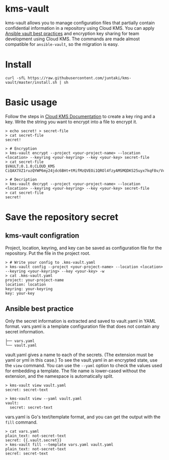 # kms-vault

kms-vault allows you to manage configuration files that partially contain confidential information in a repository using Cloud KMS.
You can apply [Ansible vault best practices](https://docs.ansible.com/ansible/latest/user_guide/playbooks_best_practices.html#variables-and-vaults) and encryption key sharing for team development using Cloud KMS. The commands are made almost compatible for `ansible-vault`, so the migration is easy.

# Install

```shell script
curl -sfL https://raw.githubusercontent.com/juntaki/kms-vault/master/install.sh | sh
```

# Basic usage

Follow the steps in [Cloud KMS Documentation](https://cloud.google.com/kms/docs/creating-keys) to create a key ring and a key.
Write the string you want to encrypt into a file to encrypt it.

```shell script
> echo secret! > secret-file
> cat secret-file
secret!

> # Encryption
> kms-vault encrypt --project <your-project-name> --location <location> --keyring <your-keyring> --key <your-key> secret-file
> cat secret-file
$VAULT;0.1.0;CLOUD_KMS
CiQAX7XZ1ruzQYWP6my24jdc6BHt+tMifMzQVEOi1QROl4fzyAMSMQDKS25uyx7kqF8v/VcqwV3n2mhzl9Wm13voO5dgb0EeJZk489GAV9RoWWuinHeJxhE=

> # Decription
> kms-vault decrypt --project <your-project-name> --location <location> --keyring <your-keyring> --key <your-key> secret-file
> cat secret-file
secret!
```

# Save the repository secret

## kms-vault configration

Project, location, keyring, and key can be saved as configuration file for the repository.
Put the file in the project root.

```shell script
> # Write your config to .kms-vault.yaml
> kms-vault config --project <your-project-name> --location <location> --keyring <your-keyring> --key <your-key> -w
> cat .kms-vault.yaml 
project: your-project-name
location: location
keyring: your-keyring
key: your-key
```

## Ansible best practice

Only the secret information is extracted and saved to vault.yaml in YAML format.
vars.yaml is a template configuration file that does not contain any secret information.

```
├── vars.yaml
└── vault.yaml
```

vault.yaml gives a name to each of the secrets. (The extension must be yaml or yml in this case.)
To see the vault.yaml in an encrypted state, use the `view` command. You can use the `--yaml` option to check the values used for embedding a template. The file name is lower-cased without the extension, and the namespace is automatically split.

```shell script
> kms-vault view vault.yaml
secret: secret-text

> kms-vault view --yaml vault.yaml
vault:
  secret: secret-text
```

vars.yaml is Go's text/template format, and you can get the output with the `fill` command.

```shell script
> cat vars.yaml 
plain_text: not-secret-text
secret: {{.vault.secret}}
> kms-vault fill --template vars.yaml vault.yaml 
plain_text: not-secret-text
secret: secret-text
```
